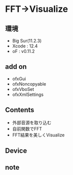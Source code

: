 # FFT->Visualize #

## 環境 ##
*	Big Sur(11.2.3)
*	Xcode : 12.4
*	oF : v0.11.2

## add on ##
* ofxGui  
* ofxNoncopyable  
* ofxVboSet  
* ofxXmlSettings  
  
## Contents ##
* 外部音源を取り込む  
* 自前関数でFFT
* FFT結果を美しくVisualize

## Device ##


## note ##






